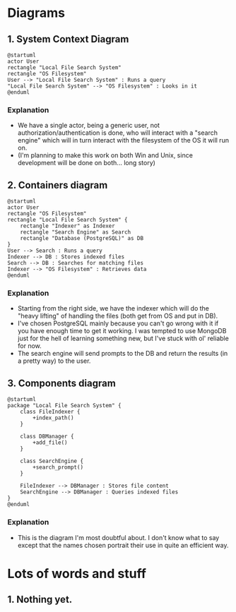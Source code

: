# Diagrams

## 1. System Context Diagram

```plantuml
@startuml
actor User
rectangle "Local File Search System" 
rectangle "OS Filesystem"
User --> "Local File Search System" : Runs a query
"Local File Search System" --> "OS Filesystem" : Looks in it
@enduml
```

### Explanation

* We have a single actor, being a generic user, not authorization/authentication is done, who will interact with a "search engine" which will in turn interact with the filesystem of the OS it will run on. 
* (I'm planning to make this work on both Win and Unix, since development will be done on both... long story)

## 2. Containers diagram
```plantuml
@startuml
actor User
rectangle "OS Filesystem"
rectangle "Local File Search System" {
    rectangle "Indexer" as Indexer
    rectangle "Search Engine" as Search
    rectangle "Database (PostgreSQL)" as DB
}
User --> Search : Runs a query
Indexer --> DB : Stores indexed files
Search --> DB : Searches for matching files
Indexer --> "OS Filesystem" : Retrieves data
@enduml
```

### Explanation

* Starting from the right side, we have the indexer which will do the "heavy lifting" of handling the files (both get from OS and put in DB).
* I've chosen PostgreSQL mainly because you can't go wrong with it if you have enough time to get it working. I was tempted to use MongoDB just for the hell of learning something new, but I've stuck with ol' reliable for now.
* The search engine will send prompts to the DB and return the results (in a pretty way) to the user.

## 3. Components diagram
```plantuml
@startuml
package "Local File Search System" {
    class FileIndexer {
        +index_path()
    }
    
    class DBManager {
        +add_file()      
    }
    
    class SearchEngine {
        +search_prompt()
    }
    
    FileIndexer --> DBManager : Stores file content
    SearchEngine --> DBManager : Queries indexed files
}
@enduml
```
### Explanation

* This is the diagram I'm most doubtful about. I don't know what to say except that the names chosen portrait their use in quite an efficient way.


# Lots of words and stuff

## 1. Nothing yet.